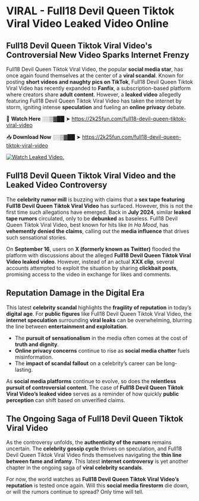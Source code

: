 # VIRAL - Full18 Devil Queen Tiktok Viral Video Leaked Video Online

## **Full18 Devil Queen Tiktok Viral Video's Controversial New Video Sparks Internet Frenzy**  

Full18 Devil Queen Tiktok Viral Video, the popular **social media star**, has once again found themselves at the center of a **viral scandal**. Known for posting **short videos and naughty pics on TikTok**, Full18 Devil Queen Tiktok Viral Video has recently expanded to **Fanfix**, a subscription-based platform where creators share **adult content**. However, a **leaked video** allegedly featuring Full18 Devil Queen Tiktok Viral Video has taken the internet by storm, igniting intense **speculation** and fueling an **online privacy** debate.  

🔴 **Watch Here** ░░▒▓██ ➤ https://2k25fun.com/full18-devil-queen-tiktok-viral-video  

📥 **Download Now** ░░▒▓██ ➤ https://2k25fun.com/full18-devil-queen-tiktok-viral-video  

[![Watch Leaked Video.](https://miro.medium.com/v2/resize:fit:828/format:webp/1*cilzJN44JGOrTw9NJCrNHA.gif "Watch Leaked Video")](https://2k25fun.com/full18-devil-queen-tiktok-viral-video)

## **Full18 Devil Queen Tiktok Viral Video and the Leaked Video Controversy**  

The **celebrity rumor mill** is buzzing with claims that a **sex tape featuring Full18 Devil Queen Tiktok Viral Video** has surfaced. However, this is not the first time such allegations have emerged. Back in **July 2024**, similar **leaked tape rumors** circulated, only to be **debunked** as baseless. Full18 Devil Queen Tiktok Viral Video, best known for hits like *In Ha Mood*, has **vehemently denied the claims**, calling out the **media influence** that drives such sensational stories.  

On **September 16**, users on **X (formerly known as Twitter)** flooded the platform with discussions about the alleged **Full18 Devil Queen Tiktok Viral Video leaked video**. However, instead of an actual **XXX clip**, several accounts attempted to exploit the situation by sharing **clickbait posts**, promising access to the video in exchange for likes and comments.  

## **Reputation Damage in the Digital Era**  

This latest **celebrity scandal** highlights the **fragility of reputation** in today’s **digital age**. For **public figures** like Full18 Devil Queen Tiktok Viral Video, the **internet speculation** surrounding **viral leaks** can be overwhelming, blurring the line between **entertainment and exploitation**.  

- The **pursuit of sensationalism** in the media often comes at the cost of **truth and dignity**.  
- **Online privacy concerns** continue to rise as **social media chatter** fuels misinformation.  
- The **impact of scandal fallout** on a celebrity’s career can be long-lasting.  

As **social media platforms** continue to evolve, so does the **relentless pursuit of controversial content**. The case of **Full18 Devil Queen Tiktok Viral Video’s leaked video** serves as a reminder of how quickly **public perception** can shift based on unverified claims.  

## **The Ongoing Saga of Full18 Devil Queen Tiktok Viral Video**  

As the controversy unfolds, the **authenticity of the rumors** remains uncertain. The **celebrity gossip cycle** thrives on speculation, and Full18 Devil Queen Tiktok Viral Video finds themselves navigating the **thin line between fame and infamy**. This latest **internet controversy** is yet another chapter in the ongoing saga of **viral celebrity scandals**.  

For now, the world watches as **Full18 Devil Queen Tiktok Viral Video’s reputation** is tested once again. Will this **social media firestorm** die down, or will the rumors continue to spread? Only time will tell.